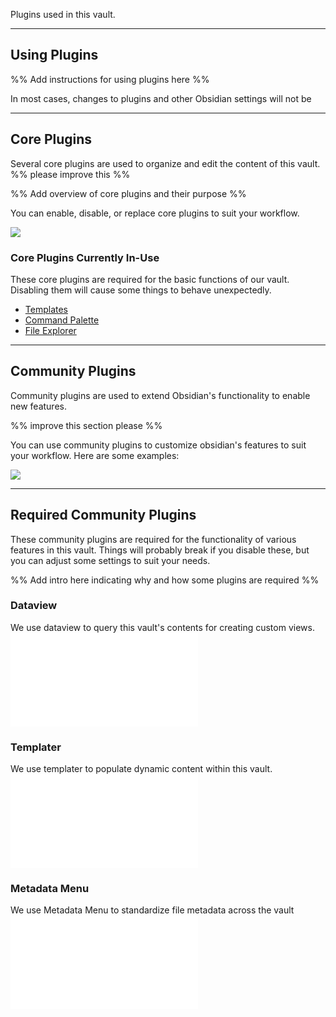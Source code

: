 
Plugins used in this vault.

---

## Using Plugins

%% Add instructions for using plugins here %%

In most cases, changes to plugins and other Obsidian settings will not be 

---

## Core Plugins

Several core plugins are used to organize and edit the content of this vault. %% please improve this %%

%% Add overview of core plugins and their purpose %%

You can enable, disable, or replace core plugins to suit your workflow. 

![](https://youtu.be/eOsL2eP-N6g)

### Core Plugins Currently In-Use

These core plugins are required for the basic functions of our vault. Disabling them will cause some things to behave unexpectedly.

- [Templates](https://help.obsidian.md/Plugins/Templates)
- [Command Palette](https://help.obsidian.md/Plugins/Command+palette)
- [File Explorer](https://help.obsidian.md/Plugins/File+explorer)

---

## Community Plugins

Community plugins are used to extend Obsidian's functionality to enable new features.

%% improve this section please  %%

You can use community plugins to customize obsidian's features to suit your workflow. Here are some examples:

![](https://youtu.be/3UMncGbocAU)

---

## Required Community Plugins

These community plugins are required for the functionality of various features in this vault. Things will probably break if you disable these, but you can adjust some settings to suit your needs.

%% Add intro here indicating why and how some plugins are required %%

### Dataview
We use dataview to query this vault's contents for creating custom views.
![](tools/plugin-notes/dataview.md)

### Templater
We use templater to populate dynamic content within this vault. 
![](tools/plugin-notes/templater.md)

### Metadata Menu
We use Metadata Menu to standardize file metadata across the vault
![](tools/plugin-notes/metadata-menu.md)